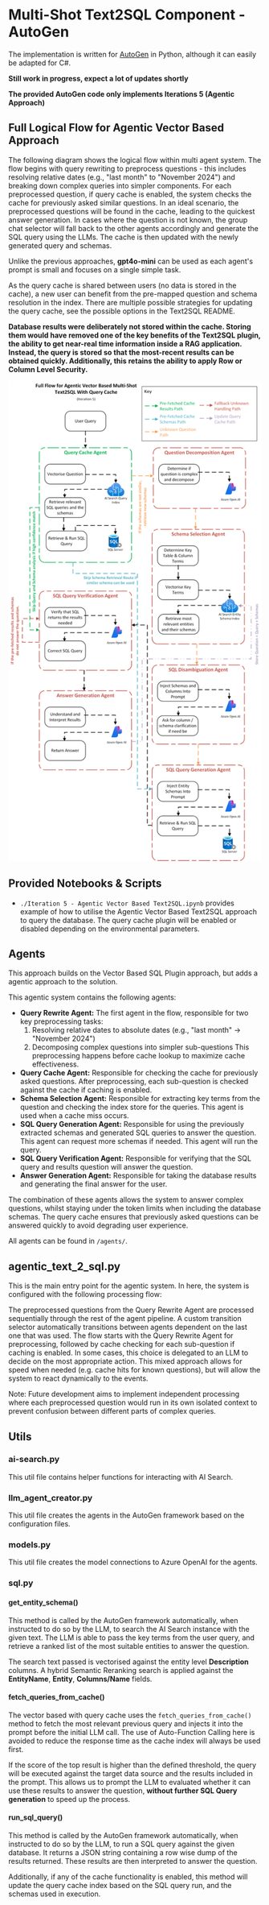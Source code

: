 # Multi-Shot Text2SQL Component - AutoGen

The implementation is written for [AutoGen](https://github.com/microsoft/autogen) in Python, although it can easily be adapted for C#.

**Still work in progress, expect a lot of updates shortly**

**The provided AutoGen code only implements Iterations 5 (Agentic Approach)**

## Full Logical Flow for Agentic Vector Based Approach

The following diagram shows the logical flow within multi agent system. The flow begins with query rewriting to preprocess questions - this includes resolving relative dates (e.g., "last month" to "November 2024") and breaking down complex queries into simpler components. For each preprocessed question, if query cache is enabled, the system checks the cache for previously asked similar questions. In an ideal scenario, the preprocessed questions will be found in the cache, leading to the quickest answer generation. In cases where the question is not known, the group chat selector will fall back to the other agents accordingly and generate the SQL query using the LLMs. The cache is then updated with the newly generated query and schemas.

Unlike the previous approaches, **gpt4o-mini** can be used as each agent's prompt is small and focuses on a single simple task.

As the query cache is shared between users (no data is stored in the cache), a new user can benefit from the pre-mapped question and schema resolution in the index. There are multiple possible strategies for updating the query cache, see the possible options in the Text2SQL README.

**Database results were deliberately not stored within the cache. Storing them would have removed one of the key benefits of the Text2SQL plugin, the ability to get near-real time information inside a RAG application. Instead, the query is stored so that the most-recent results can be obtained quickly. Additionally, this retains the ability to apply Row or Column Level Security.**

![Vector Based with Query Cache Logical Flow.](../images/Agentic%20Text2SQL%20Query%20Cache.png "Agentic Vector Based with Query Cache Logical Flow")

## Provided Notebooks & Scripts

- `./Iteration 5 - Agentic Vector Based Text2SQL.ipynb` provides example of how to utilise the Agentic Vector Based Text2SQL approach to query the database. The query cache plugin will be enabled or disabled depending on the environmental parameters.

## Agents

This approach builds on the Vector Based SQL Plugin approach, but adds a agentic approach to the solution.

This agentic system contains the following agents:

- **Query Rewrite Agent:** The first agent in the flow, responsible for two key preprocessing tasks:
  1. Resolving relative dates to absolute dates (e.g., "last month" → "November 2024")
  2. Decomposing complex questions into simpler sub-questions
  This preprocessing happens before cache lookup to maximize cache effectiveness.
- **Query Cache Agent:** Responsible for checking the cache for previously asked questions. After preprocessing, each sub-question is checked against the cache if caching is enabled.
- **Schema Selection Agent:** Responsible for extracting key terms from the question and checking the index store for the queries. This agent is used when a cache miss occurs.
- **SQL Query Generation Agent:** Responsible for using the previously extracted schemas and generated SQL queries to answer the question. This agent can request more schemas if needed. This agent will run the query.
- **SQL Query Verification Agent:** Responsible for verifying that the SQL query and results question will answer the question.
- **Answer Generation Agent:** Responsible for taking the database results and generating the final answer for the user.

The combination of these agents allows the system to answer complex questions, whilst staying under the token limits when including the database schemas. The query cache ensures that previously asked questions can be answered quickly to avoid degrading user experience.

All agents can be found in `/agents/`.

## agentic_text_2_sql.py

This is the main entry point for the agentic system. In here, the system is configured with the following processing flow:

The preprocessed questions from the Query Rewrite Agent are processed sequentially through the rest of the agent pipeline. A custom transition selector automatically transitions between agents dependent on the last one that was used. The flow starts with the Query Rewrite Agent for preprocessing, followed by cache checking for each sub-question if caching is enabled. In some cases, this choice is delegated to an LLM to decide on the most appropriate action. This mixed approach allows for speed when needed (e.g. cache hits for known questions), but will allow the system to react dynamically to the events.

Note: Future development aims to implement independent processing where each preprocessed question would run in its own isolated context to prevent confusion between different parts of complex queries.

## Utils

### ai-search.py

This util file contains helper functions for interacting with AI Search.

### llm_agent_creator.py

This util file creates the agents in the AutoGen framework based on the configuration files.

### models.py

This util file creates the model connections to Azure OpenAI for the agents.

### sql.py

#### get_entity_schema()

This method is called by the AutoGen framework automatically, when instructed to do so by the LLM, to search the AI Search instance with the given text. The LLM is able to pass the key terms from the user query, and retrieve a ranked list of the most suitable entities to answer the question.

The search text passed is vectorised against the entity level **Description** columns. A hybrid Semantic Reranking search is applied against the **EntityName**, **Entity**, **Columns/Name** fields.

#### fetch_queries_from_cache()

The vector based with query cache uses the `fetch_queries_from_cache()` method to fetch the most relevant previous query and injects it into the prompt before the initial LLM call. The use of Auto-Function Calling here is avoided to reduce the response time as the cache index will always be used first.

If the score of the top result is higher than the defined threshold, the query will be executed against the target data source and the results included in the prompt. This allows us to prompt the LLM to evaluated whether it can use these results to answer the question, **without further SQL Query generation** to speed up the process.

#### run_sql_query()

This method is called by the AutoGen framework automatically, when instructed to do so by the LLM, to run a SQL query against the given database. It returns a JSON string containing a row wise dump of the results returned. These results are then interpreted to answer the question.

Additionally, if any of the cache functionality is enabled, this method will update the query cache index based on the SQL query run, and the schemas used in execution.
